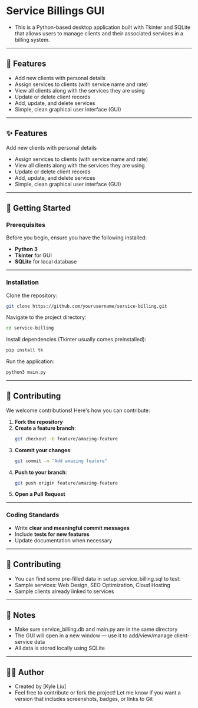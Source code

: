 
# Service Billings GUI


- This is a Python-based desktop application built with Tkinter and SQLite that allows users to manage clients and their associated services in a billing system.

---

## 🚀 Features

- Add new clients with personal details
- Assign services to clients (with service name and rate)
- View all clients along with the services they are using
- Update or delete client records
- Add, update, and delete services
- Simple, clean graphical user interface (GUI)

---

## ✨ Features  

Add new clients with personal details
- Assign services to clients (with service name and rate)
- View all clients along with the services they are using
- Update or delete client records
- Add, update, and delete services
- Simple, clean graphical user interface (GUI)
  
---

## 🚀 Getting Started  

### Prerequisites  

Before you begin, ensure you have the following installed:  

- **Python 3**
- **Tkinter** for GUI
- **SQLite** for local database

---

### Installation  

Clone the repository:  
```sh
git clone https://github.com/yourusername/service-billing.git
```

Navigate to the project directory:  
```sh
cd service-billing
```

Install dependencies (Tkinter usually comes preinstalled):  
```sh
pip install tk
```

Run the application:
```sh
python3 main.py
```

---

## 🤝 Contributing  

We welcome contributions! Here's how you can contribute:  

1. **Fork the repository**  
2. **Create a feature branch**:  
   ```sh
   git checkout -b feature/amazing-feature
   ```
3. **Commit your changes**:  
   ```sh
   git commit -m "Add amazing feature"
   ```
4. **Push to your branch**:  
   ```sh
   git push origin feature/amazing-feature
   ```
5. **Open a Pull Request**  

---

### Coding Standards  

- Write **clear and meaningful commit messages**  
- Include **tests for new features**  
- Update documentation when necessary  

---

## 📝 Contributing

- You can find some pre-filled data in setup_service_billing.sql to test:
- Sample services: Web Design, SEO Optimization, Cloud Hosting
- Sample clients already linked to services

---

## 📌 Notes

- Make sure service_billing.db and main.py are in the same directory
- The GUI will open in a new window — use it to add/view/manage client-service data
- All data is stored locally using SQLite

---

## 🧑‍💻 Author
- Created by [Kyle Liu]
- Feel free to contribute or fork the project!
  Let me know if you want a version that includes screenshots, badges, or links to Git

